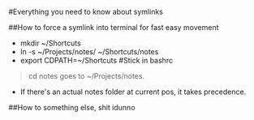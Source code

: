 #Everything you need to know about symlinks

##How to force a symlink into terminal for fast easy movement

* mkdir ~/Shortcuts
* ln -s ~/Projects/notes/ ~/Shortcuts/notes
* export CDPATH=~/Shortcuts #Stick in bashrc

> cd notes goes to ~/Projects/notes.

- If there's an actual notes folder at current pos, it takes precedence.

##How to something else, shit idunno
